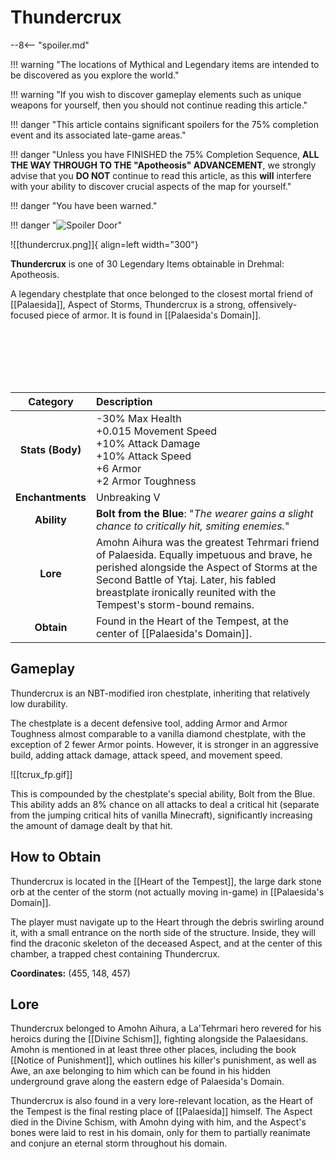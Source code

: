 # Thundercrux

--8<-- "spoiler.md"

!!! warning "The locations of Mythical and Legendary items are intended to be discovered as you explore the world."

!!! warning "If you wish to discover gameplay elements such as unique weapons for yourself, then you should not continue reading this article."

!!! danger "This article contains significant spoilers for the 75% completion event and its associated late-game areas."

!!! danger "Unless you have FINISHED the 75% Completion Sequence, **ALL THE WAY THROUGH TO THE "Apotheosis" ADVANCEMENT**, we strongly advise that you **DO NOT** continue to read this article, as this **will** interfere with your ability to discover crucial aspects of the map for yourself."

!!! danger "You have been warned."

!!! danger "![Spoiler Door](/assets/img/spoiler_door.png)"

![[thundercrux.png]]{ align=left width="300"}

**Thundercrux** is one of 30 Legendary Items obtainable in Drehmal: Apotheosis.

A legendary chestplate that once belonged to the closest mortal friend of [[Palaesida]], Aspect of Storms, Thundercrux is a strong, offensively-focused piece of armor. It is found in [[Palaesida's Domain]].

<br> <br> <br> <br> <br>

| Category | Description |
|:--------------------------------:|:-----------------------------------------------------------------------------------------------------------------------------------------------------------------------------|
| **Stats (Body)**              | -30% Max Health <br> +0.015 Movement Speed <br> +10% Attack Damage <br> +10% Attack Speed <br> +6 Armor <br> +2 Armor Toughness    |
| **Enchantments**              | Unbreaking V |
| **Ability**                   | **Bolt from the Blue**: "*The wearer gains a slight chance to critically hit, smiting enemies.*" |
| **Lore**                      | Amohn Aihura was the greatest Tehrmari friend of Palaesida. Equally impetuous and brave, he perished alongside the Aspect of Storms at the Second Battle of Ytaj. Later, his fabled breastplate ironically reunited with the Tempest's storm-bound remains. |
| **Obtain**                    | Found in the Heart of the Tempest, at the center of [[Palaesida's Domain]].   |    

## Gameplay
Thundercrux is an NBT-modified iron chestplate, inheriting that relatively low durability.

The chestplate is a decent defensive tool, adding Armor and Armor Toughness almost comparable to a vanilla diamond chestplate, with the exception of 2 fewer Armor points. However, it is stronger in an aggressive build, adding attack damage, attack speed, and movement speed.

![[tcrux_fp.gif]]

This is compounded by the chestplate's special ability, Bolt from the Blue. This ability adds an 8% chance on all attacks to deal a critical hit (separate from the jumping critical hits of vanilla Minecraft), significantly increasing the amount of damage dealt by that hit.

## How to Obtain
Thundercrux is located in the [[Heart of the Tempest]], the large dark stone orb at the center of the storm (not actually moving in-game) in [[Palaesida's Domain]].

The player must navigate up to the Heart through the debris swirling around it, with a small entrance on the north side of the structure. Inside, they will find the draconic skeleton of the deceased Aspect, and at the center of this chamber, a trapped chest containing Thundercrux.

**Coordinates:** (455, 148, 457)

## Lore
Thundercrux belonged to Amohn Aihura, a La'Tehrmari hero revered for his heroics during the [[Divine Schism]], fighting alongside the Palaesidans. Amohn is mentioned in at least three other places, including the book [[Notice of Punishment]], which outlines his killer's punishment, as well as Awe, an axe belonging to him which can be found in his hidden underground grave along the eastern edge of Palaesida's Domain.

Thundercrux is also found in a very lore-relevant location, as the Heart of the Tempest is the final resting place of [[Palaesida]] himself. The Aspect died in the Divine Schism, with Amohn dying with him, and the Aspect's bones were laid to rest in his domain, only for them to partially reanimate and conjure an eternal storm throughout his domain.

